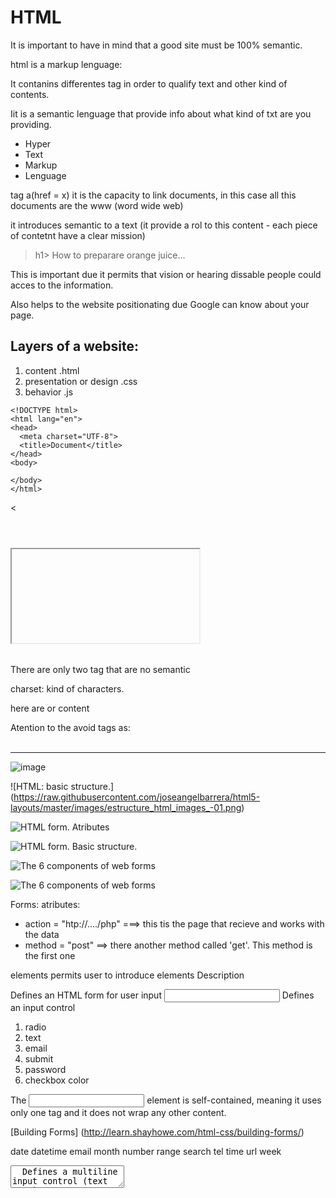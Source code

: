 # HTML


It is important to have in mind that a good site must be 100% semantic.

html is a markup lenguage:

It contanins differentes tag in order to qualify text and other kind of contents.

Iit is a semantic lenguage that provide info about what kind of txt are you providing.

* Hyper
* Text
* Markup
* Lenguage

tag a(href = x)
it is the capacity to link documents, in this case all this documents are the www (word wide web)

it introduces semantic to a text (it provide a rol to this content - each piece of contetnt have a clear mission)

>h1> How to preparare orange juice...</h1>


This is important due it permits that vision or hearing dissable people could acces to the information.

Also helps to the website positionating due Google can know about your page.

## Layers of a website: 

1. content .html
2. presentation or design .css
3. behavior .js

```
<!DOCTYPE html>
<html lang="en">
<head>
  <meta charset="UTF-8">
  <title>Document</title>
</head>
<body>
  
</body>
</html>
```


<!DOCTYPE html>

<html lang="en">
<head>
  <meta charset="UTF-8">

  <<div></div>

<section></section>
<aside></aside>
<header></header>
<article></article>
<footer></footer>
<nav></nav>
<iframe src=""></iframe>
<table></table>
<form></form>


There are only two tag that are no semantic

<div></div>
<span></span>

charset: kind of characters. 

  <title>Document</title>

</head>
<body>
  
here are or content

</body>
</html>


Atention to the avoid tags as:
<br></br>
<hr></hr>

![image](http://html5doctor.com/downloads/h5d-sectioning-flowchart.png)

![HTML: basic structure.] (https://raw.githubusercontent.com/joseangelbarrera/html5-layouts/master/images/estructure_html_images_-01.png)

![HTML form. Atributes](https://raw.githubusercontent.com/joseangelbarrera/html5-layouts/master/images/estructure_html_images_-02.png)

![HTML form. Basic structure.](https://raw.githubusercontent.com/joseangelbarrera/html5-layouts/master/images/estructure_html_images_-03.png)

![The 6 components of web forms](https://raw.githubusercontent.com/joseangelbarrera/html5-layouts/master/images/estructure_html_images_-04.png)

![The 6 components of web forms](https://raw.githubusercontent.com/joseangelbarrera/html5-layouts/master/images/estructure_html_images_-04.png)


Forms:
atributes:
* action =  "htp://..../php"  ===> this tis the page that recieve and works with the data
* method = "post" ==> there another method called 'get'. This method is the first one

elements permits user to introduce elements
    Description

<form>  Defines an HTML form for user input
<input> Defines an input control

1. radio
2. text
3. email
4. submit
5. password
6. checkbox
color

The <input> element is self-contained, meaning it uses only one tag and it does not wrap any other content.


[Building Forms]
(http://learn.shayhowe.com/html-css/building-forms/)

date
datetime
email
month
number
range
search
tel
time
url
week

<textarea>  Defines a multiline input control (text area)
<label> Defines a label for an <input> element
<fieldset>  Groups related elements in a form
<legend>    Defines a caption for a <fieldset> element
<select>    Defines a drop-down list
<optgroup>  Defines a group of related options in a drop-down list
<option>    Defines an option in a drop-down list
<button>    Defines a clickable button
<datalist>  Specifies a list of pre-defined options for input controls
<keygen>    Defines a key-pair generator field (for forms)
<output>    Defines the result of a calculation


html pretyfy : package control for sublime.






